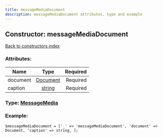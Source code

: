 ```yaml
---
title: messageMediaDocument
description: messageMediaDocument attributes, type and example
---
```

## Constructor: messageMediaDocument  
[Back to constructors index](index.md)



### Attributes:

| Name     |    Type       | Required |
|----------|:-------------:|---------:|
|document|[Document](../types/Document.md) | Required|
|caption|[string](../types/string.md) | Required|



### Type: [MessageMedia](../types/MessageMedia.md)


### Example:

```
$messageMediaDocument = ['_' => 'messageMediaDocument', 'document' => Document, 'caption' => string, ];
```  

